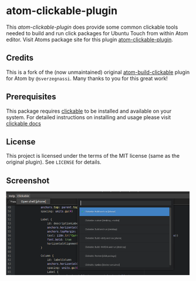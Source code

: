 # atom-clickable-plugin

This *atom-clickable-plugin* does provide some common clickable tools needed to build and run click packages for Ubuntu Touch from within Atom editor. Visit Atoms package site for this plugin [atom-clickable-plugin](https://atom.io/packages/atom-clickable-plugin).

## Credits
This is a fork of the (now unmaintained) original [atom-build-clickable](https://github.com/sverzegnassi/atom-build-clickable) plugin for Atom by `@sverzegnassi`. Many thanks to you for this great work!

## Prerequisites

This package requires [clickable](https://github.com/bhdouglass/clickable) to be installed and available on your system. For detailed instructions on installing and usage please visit [clickable docs](https://clickable-ut.dev/)

## License

This project is licensed under the terms of the MIT license (same as the original plugin). See `LICENSE` for details.

## Screenshot

<img src="screenshot.png" alt="screenshot" width="500"/>
